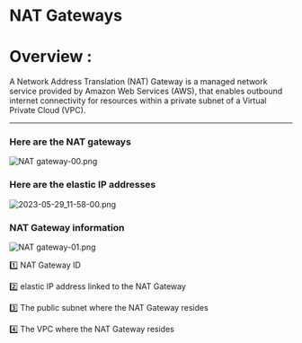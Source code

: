 # NAT Gateways

# Overview :

A Network Address Translation (NAT) Gateway is a managed network service provided by  Amazon Web Services (AWS), that enables outbound internet connectivity for resources within a private subnet of a Virtual Private Cloud (VPC).

---

### Here are the NAT gateways

![NAT gateway-00.png](NAT%20Gateways%2061379e75d8c848eb9ee86ca4e74e73f0/NAT_gateway-00.png)

### Here are the elastic IP addresses

![2023-05-29_11-58-00.png](NAT%20Gateways%2061379e75d8c848eb9ee86ca4e74e73f0/2023-05-29_11-58-00.png)

### NAT Gateway information

![NAT gateway-01.png](NAT%20Gateways%2061379e75d8c848eb9ee86ca4e74e73f0/NAT_gateway-01.png)

1️⃣ NAT Gateway ID

2️⃣ elastic IP address linked to the NAT Gateway

3️⃣ The public subnet where the NAT Gateway resides

4️⃣ The VPC where the NAT Gateway resides
